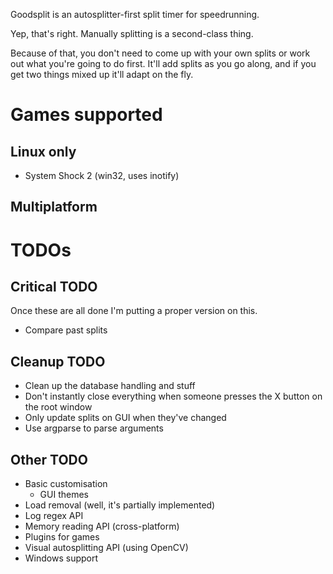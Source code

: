 Goodsplit is an autosplitter-first split timer for speedrunning.

Yep, that's right. Manually splitting is a second-class thing.

Because of that, you don't need to come up with your own splits or work out what you're going to do first. It'll add splits as you go along, and if you get two things mixed up it'll adapt on the fly.

# Games supported

## Linux only

* System Shock 2 (win32, uses inotify)

## Multiplatform

# TODOs

## Critical TODO

Once these are all done I'm putting a proper version on this.

* Compare past splits

## Cleanup TODO

* Clean up the database handling and stuff
* Don't instantly close everything when someone presses the X button on the root window
* Only update splits on GUI when they've changed
* Use argparse to parse arguments

## Other TODO

* Basic customisation
  * GUI themes
* Load removal (well, it's partially implemented)
* Log regex API
* Memory reading API (cross-platform)
* Plugins for games
* Visual autosplitting API (using OpenCV)
* Windows support

